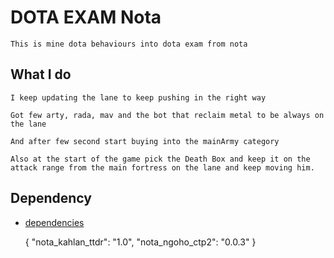 # DOTA EXAM Nota
    This is mine dota behaviours into dota exam from nota


## What I do

    I keep updating the lane to keep pushing in the right way

    Got few arty, rada, mav and the bot that reclaim metal to be always on the lane

    And after few second start buying into the mainArmy category

    Also at the start of the game pick the Death Box and keep it on the attack range from the main fortress on the lane and keep moving him. 

## Dependency

* [dependencies](./dependencies.json)

    {
        "nota_kahlan_ttdr": "1.0",
        "nota_ngoho_ctp2": "0.0.3"
    }
